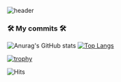 ![header](https://capsule-render.vercel.app/api?type=waving&color=gradient&height=300&section=header&text=Welcome%20Jiseok's%20Git&fontSize=60&fontColor=ffffff)
### 🛠 My commits 🛠
![Anurag's GitHub stats](https://github-readme-stats.vercel.app/api?username=Jiseok97&&show_icons=ture&theme=merko)
[![Top Langs](https://github-readme-stats.vercel.app/api/top-langs/?username=jiseok97&langs_count=10&layout=compact&theme=dark)](https://github.com/jogilsang/jogilsang)

[![trophy](https://github-profile-trophy.vercel.app/?username=jiseok97&theme=flat&column=7)](https://github.com/ryo-ma/github-profile-trophy)


![Hits](https://hits.seeyoufarm.com/api/count/incr/badge.svg?url=https%3A%2F%2Fgithub.com%2FJiseok97&count_bg=%231AC273&title_bg=%23555555&icon=&icon_color=%23FFFFFF&title=hits&edge_flat=false)
